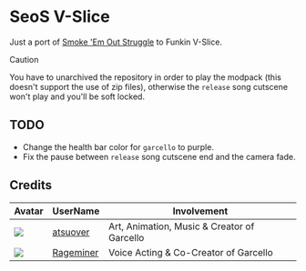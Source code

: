 # SeoS V-Slice 

Just a port of [Smoke 'Em Out Struggle](https://gamebanana.com/mods/166531) to Funkin V-Slice.

> [!CAUTION]
> You have to unarchived the repository in order to play the modpack (this doesn't support the use of zip files), otherwise the `release` song cutscene won't play and you'll be soft locked.

## TODO

- Change the health bar color for `garcello` to purple.
- Fix the pause between `release` song cutscene end and the camera fade.

## Credits

| Avatar | UserName | Involvement |
| ------ | -------- | ----------- |
| ![](https://avatars.githubusercontent.com/u/84245941?s=64) | [atsuover](https://www.youtube.com/user/EnergeticShadow) | Art, Animation, Music & Creator of Garcello
| ![](https://avatars.githubusercontent.com/u/84246321?s=64) | [Rageminer](https://www.youtube.com/channel/UC-iOE2zjbfescNWEgfxL9hw) | Voice Acting & Co-Creator of Garcello |
